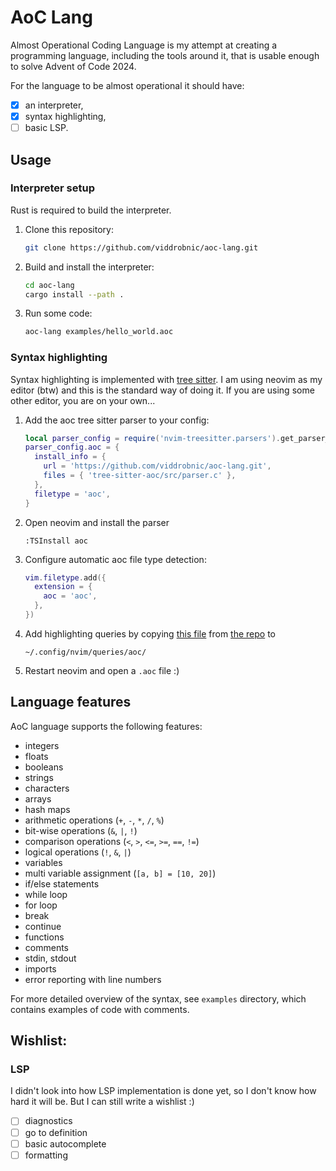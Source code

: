 # AoC Lang

Almost Operational Coding Language is my attempt at creating a programming
language, including the tools around it, that is usable enough to solve
Advent of Code 2024.

For the language to be almost operational it should have:

- [x] an interpreter,
- [x] syntax highlighting,
- [ ] basic LSP.

## Usage

### Interpreter setup

Rust is required to build the interpreter.

1. Clone this repository:
   ```sh
   git clone https://github.com/viddrobnic/aoc-lang.git
   ```
2. Build and install the interpreter:
   ```sh
   cd aoc-lang
   cargo install --path .
   ```
3. Run some code:
   ```sh
   aoc-lang examples/hello_world.aoc
   ```

### Syntax highlighting

Syntax highlighting is implemented with [tree sitter](https://tree-sitter.github.io/tree-sitter/).
I am using neovim as my editor (btw) and this is the standard way of doing it.
If you are using some other editor, you are on your own...

1. Add the aoc tree sitter parser to your config:
   ```lua
   local parser_config = require('nvim-treesitter.parsers').get_parser_configs()
   parser_config.aoc = {
     install_info = {
       url = 'https://github.com/viddrobnic/aoc-lang.git',
       files = { 'tree-sitter-aoc/src/parser.c' },
     },
     filetype = 'aoc',
   }
   ```
2. Open neovim and install the parser
   ```
   :TSInstall aoc
   ```
3. Configure automatic aoc file type detection:
   ```lua
   vim.filetype.add({
     extension = {
       aoc = 'aoc',
     },
   })
   ```
4. Add highlighting queries by copying
   [this file](https://github.com/viddrobnic/aoc-lang/blob/master/tree-sitter-aoc/queries/highlights.scm)
   from [the repo](https://github.com/viddrobnic/aoc-lang) to
   ```
   ~/.config/nvim/queries/aoc/
   ```
5. Restart neovim and open a `.aoc` file :)

## Language features

AoC language supports the following features:

- integers
- floats
- booleans
- strings
- characters
- arrays
- hash maps
- arithmetic operations (`+`, `-`, `*`, `/`, `%`)
- bit-wise operations (`&`, `|`, `!`)
- comparison operations (`<`, `>`, `<=`, `>=`, `==`, `!=`)
- logical operations (`!`, `&`, `|`)
- variables
- multi variable assignment (`[a, b] = [10, 20]`)
- if/else statements
- while loop
- for loop
- break
- continue
- functions
- comments
- stdin, stdout
- imports
- error reporting with line numbers

For more detailed overview of the syntax, see `examples` directory,
which contains examples of code with comments.

## Wishlist:

### LSP

I didn't look into how LSP implementation is done yet, so I don't know how hard
it will be. But I can still write a wishlist :)

- [ ] diagnostics
- [ ] go to definition
- [ ] basic autocomplete
- [ ] formatting
